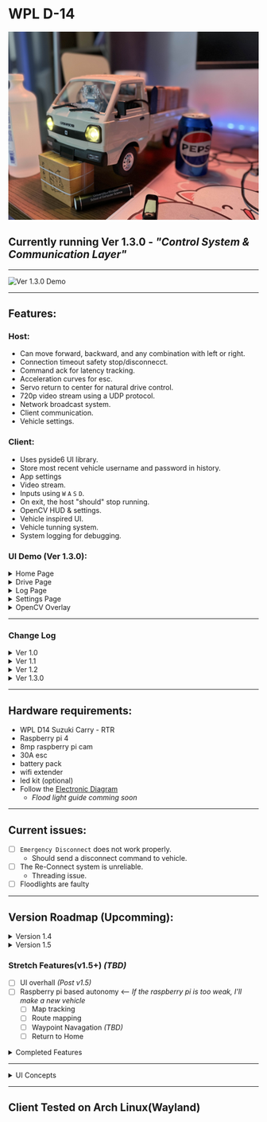# WPL D-14 
![Modified WPL D-14 Host](D-14-Mod.jpg)

## Currently running Ver 1.3.0 - *"Control System & Communication Layer"*

---

![Ver 1.3.0 Demo](Diagrams-Concepts/Ver-1-3-0/DemoV1-3-0.gif)

---
## Features:
### Host:
- Can move forward, backward, and any combination with left or right.
- Connection timeout safety stop/disconnecct.
- Command ack for latency tracking.
- Acceleration curves for esc.
- Servo return to center for natural drive control. 
- 720p video stream using a UDP protocol.
- Network broadcast system.
- Client communication.
- Vehicle settings.

### Client:
- Uses pyside6 UI library.
- Store most recent vehicle username and password in history.
- App settings
- Video stream.
- Inputs using `W` `A` `S` `D`.
- On exit, the host "should" stop running.
- OpenCV HUD & settings.
- Vehicle inspired UI.
- Vehicle tunning system. 
- System logging for debugging.

### UI Demo (Ver 1.3.0):
<details>

<summary>Home Page</summary>

![Home Page Ver 1.3.0](Diagrams-Concepts/Ver-1-3-0/HomePageV1-3-0.gif)

</details>

<details>

<summary>Drive Page</summary>

![Drive Page Ver 1.3.0](Diagrams-Concepts/Ver-1-3-0/DrivePageV1-3-0.gif)

</details>

<details>

<summary>Log Page</summary>

![Log Page Ver 1.3.0](Diagrams-Concepts/Ver-1-3-0/LogPageV1-3-0.gif)

</details>

<details>

<summary>Settings Page</summary>

![Settings Page Ver 1.3.0](Diagrams-Concepts/Ver-1-3-0/SettingsPageV1-3-0.gif)

</details>

<details>

<summary>OpenCV Overlay</summary>

![OpenCV Overlay Ver 1.3.0](Diagrams-Concepts/Ver-1-3-0/CvOverlayV1-3-0.gif)

</details>

---

### Change Log

<details>

<summary>Ver 1.0</summary>

#### Ver 1.0

##### Host:
- Can move forward, backward, and any combination with left or right.
- Connection timeout safety stop.
- Command queue for reducing input lag.
- Ease of acceleration for servo and esc.
- 720p video stream using a flask server.

##### Client
- Uses pyside6 UI library.
- Store recently connected IPs in history.
- Video stream.
- Inputs using `W` `A` `S` `D` `SPACE BAR`.
- On exit, the host "should" stop running.

##### UI Demo (Ver 1.0):
<details>

<summary>Home Page</summary>

![Home Page Ver 1.0](Diagrams-Concepts/Ver-1-0/HomePageV1-0.png)

</details>

<details>

<summary>Drive Page</summary>

![Drive Page Ver 1.0](Diagrams-Concepts/Ver-1-0/DrivePageV1-0.png)

</details>

<details>

<summary>Settings Page</summary>

![Settings Page Ver 1.0](Diagrams-Concepts/Ver-1-0/SettingsPageV1-0.png)

</details>


---

</details>

<details>

<summary>Ver 1.1</summary>

#### Ver 1.1

##### Host:
- Switched to UDP communication.
- Added a `"BRAKE"` command.
- Basic command spike detection algorithm .
- `"DISCONNECT"` command *potential fix*.

##### Client
- `SPACE BAR` input added for brake.
- [openCV-testing iteration 04](Client-Side/openCV-testing/README.md) implemented & refactored.
- OpenCv settings menu added with overlay toggles.
- Added rough obstacle collision warning/automatic brake.
- Added error popups.
- Added loading cursor for host connection.
- Removed *debug* print statements.

##### UI Demo (Ver 1.1):
<details>

<summary>Home Page</summary>

![Home Page Ver 1.1](Diagrams-Concepts/Ver-1-1/HomePageV1-1.png)

</details>

<details>

<summary>Drive Page</summary>

![Drive Page Ver 1.1](Diagrams-Concepts/Ver-1-1/DrivePageV1-1.png)

</details>

<details>

<summary>Settings Page</summary>

![Settings Page Ver 1.1](Diagrams-Concepts/Ver-1-1/SettingsPageV1-1.png)

</details>

<details>

<summary>OpenCV Overlay</summary>

![OpenCV Overlay Ver 1.1](Diagrams-Concepts/Ver-1-1/CvOverlayV1-1.png)

</details>

---

</details>

<details>

<summary>Ver 1.2</summary>

#### Ver 1.2 - "Control Tuning & UI Foundations"

##### Host:
- No new changes.

##### Client
- Added multiple new UI Elements demonstrated in [ui-prototypes Ver 1.2](Client-Side/ui-prototypes/README.md).
    - `Project Info Widget`
    - `General Logs Widget`
    - `Speedometer Widget`
    - `Steer Angle Widget`
    - `PRND Selector Widget`
    - `DriveAssist Alert Widget`
    - `System Log Page`
    - `Vehicle Calibration Widget`
    - `Settings Description Widget`
- Added a new custom boot screen animation
- General UI Fixes and Tweaks for consistancy. 

##### UI Demo (Ver 1.2):
<details>

<summary>Home Page</summary>

![Home Page Ver 1.2](Diagrams-Concepts/Ver-1-2/HomePageV1-2.gif)

</details>

<details>

<summary>Drive Page</summary>

![Drive Page Ver 1.2](Diagrams-Concepts/Ver-1-2/DrivePageV1-2.gif)

</details>

<details>

<summary>Log Page</summary>

![Log Page Ver 1.2](Diagrams-Concepts/Ver-1-2/LogPageV1-2.gif)

</details>

<details>

<summary>Settings Page</summary>

![Settings Page Ver 1.2](Diagrams-Concepts/Ver-1-2/SettingsPageV1-2.gif)

</details>

<details>

<summary>OpenCV Overlay</summary>

![OpenCV Overlay Ver 1.2](Diagrams-Concepts/Ver-1-2/CvOverlayV1-2.gif)

</details>

---

</details>

<details>

<summary>Ver 1.3.0</summary>

#### Ver 1.3.0 - "Control System & Communication Layer"

##### Host:
- **New** network manager system.
- **New** broadcast and verification for easier connection on wireless networks.
- **New** UDP video stream.
- **New** protocols.
- **New** Settings implementation. 
- **New** floodlight status implementation.

##### Client
- Added a **new** communication layer & full UI implementation for the widgets from Ver 1.2.
- Acceleration curves.
- Vehicle status info display.
- Connection restart protocols
- **New** System Error messages and popups. 
- **New** System logs.
- **New** Username and password connection.
- App settings and calibration integration.
- Drive Mode framework. (Client based)
- UDP video stream integration.
- Command stream system.

##### UI Demo (Ver 1.3.0):
<details>

<summary>Home Page</summary>

![Home Page Ver 1.3.0](Diagrams-Concepts/Ver-1-3-0/HomePageV1-3-0.gif)

</details>

<details>

<summary>Drive Page</summary>

![Drive Page Ver 1.3.0](Diagrams-Concepts/Ver-1-3-0/DrivePageV1-3-0.gif)

</details>

<details>

<summary>Log Page</summary>

![Log Page Ver 1.3.0](Diagrams-Concepts/Ver-1-3-0/LogPageV1-3-0.gif)

</details>

<details>

<summary>Settings Page</summary>

![Settings Page Ver 1.3.0](Diagrams-Concepts/Ver-1-3-0/SettingsPageV1-3-0.gif)

</details>

<details>

<summary>OpenCV Overlay</summary>

![OpenCV Overlay Ver 1.3.0](Diagrams-Concepts/Ver-1-3-0/CvOverlayV1-3-0.gif)

</details>

---

</details>

---

## Hardware requirements:
- WPL D14 Suzuki Carry - RTR
- Raspberry pi 4
- 8mp raspberry pi cam
- 30A esc
- battery pack
- wifi extender
- led kit (optional)
- Follow the [Electronic Diagram](Diagrams-Concepts/D-14-Electronic-Diagram.pdf)
    - *Flood light guide comming soon*

---

## Current issues:
- [ ] `Emergency Disconnect` does not work properly.
    - Should send a disconnect command to vehicle.
- [ ] The Re-Connect system is unreliable.
    - Threading issue.
- [ ] Floodlights are faulty

---

## Version Roadmap **(Upcomming)**:

<details>

<summary>Version 1.4</summary>

### Version 1.4 – “Intelligent Perception Update”
 - [ ] Integrate monoculear depth estimation for floor & obstacle awareness.
 - [ ] Use depth to improve obstacle detection & safety logic.
 - [ ] Vehicle imu intergration.
 - [x] Vehicle flood light upgrade.
 - [ ] Steering input.
 ...

 </details>

<details>

<summary>Version 1.5</summary>

### Version 1.5 – “Autonomy Foundations”
- [ ] Add Kalman-filtered path following (auto-drive down a detected path/auto cruise control)
- [ ] Add basic AI behavior tree or rule-based autonomy modes
...

</details>

### Stretch Features(v1.5+) *(TBD)*
- [ ] UI overhall *(Post v1.5)*
- [ ] Raspberry pi based autonomy <-- *If the raspberry pi is too weak, I'll make a new vehicle*
    - [ ] Map tracking
    - [ ] Route mapping
    - [ ] Waypoint Navagation *(TBD)*
    - [ ] Return to Home

<details>

<summary>Completed Features</summary>

- [x] Parking brake **(Ver 1.1)**
- [x] Hardware modifications to cool the raspberry pi
- [X] Upgraded to Raspberry pi 4 (4gb)
- [x] Path detection (opencv) **(Ver 1.1)**
- [x] Reduced input lag **(Ver 1.1)**
- [x] Error popups for critical issues **(Ver 1.1)**

- [x] Framework for steering and max throttle tuning on the `settings` page **(Ver 1.2)**
- [X] UI design consistency **(Ver 1.2)**
- [x] Add UI element foundations for *Ver 1.3* **(Ver 1.2)**
- [x] Upgrade `settings` page **(Ver 1.2)**
- [x] Created the front-end for the `log` page **(Ver 1.2)**

- [x] Drive model *(HOST)* **(Ver 1.3.0)**
- [x] Client-Host communication & verification **(Ver 1.3.0)**
- [x] Acceleration curves *(CLIENT)* **(Ver 1.3.0)**
- [x] Vehicle status info *(CLIENT)* **(Ver 1.3.0)**
- [x] Restarting connection **(Ver 1.3.0)**
- [x] Error messages **(Ver 1.3.0)**
- [x] Client-Host logging **(Ver 1.3.0)**
</details>

---

<details>

<summary>UI Concepts</summary>

- [UI Preview V 1.0](Diagrams-Concepts/DriveCore-Ver-1-1.pdf)
- [UI Preview V1.2](Diagrams-Concepts/DriveCore-Ver-1-2.pdf)

</details>

---

## Client Tested on Arch Linux(Wayland)